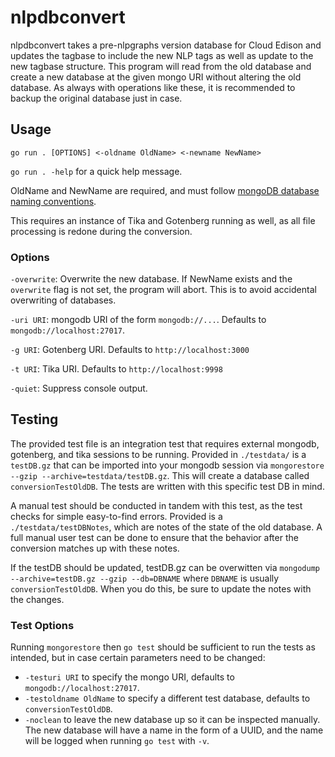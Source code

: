 # nlpdbconvert
nlpdbconvert takes a pre-nlpgraphs version database for Cloud Edison and updates the tagbase to include the new NLP tags as well as update to the new tagbase structure. This program will read from the old database and create a new database at the given mongo URI without altering the old database. As always with operations like these, it is recommended to backup the original database just in case.

## Usage
`go run . [OPTIONS] <-oldname OldName> <-newname NewName>`

`go run . -help` for a quick help message.

OldName and NewName are required, and must follow [mongoDB database naming conventions](https://docs.mongodb.com/manual/reference/limits/#naming-restrictions).

This requires an instance of Tika and Gotenberg running as well, as all file processing is redone during the conversion.

### Options

`-overwrite`: Overwrite the new database. If NewName exists and the `overwrite` flag is not set, the program will abort. This is to avoid accidental overwriting of databases.

`-uri URI`: mongodb URI of the form `mongodb://...`. Defaults to `mongodb://localhost:27017`.

`-g URI`: Gotenberg URI. Defaults to `http://localhost:3000`

`-t URI`: Tika URI. Defaults to `http://localhost:9998`

`-quiet`: Suppress console output.

## Testing
The provided test file is an integration test that requires external mongodb, gotenberg, and tika sessions to be running. Provided in `./testdata/` is a `testDB.gz` that can be imported into your mongodb session via `mongorestore --gzip --archive=testdata/testDB.gz`. This will create a database called `conversionTestOldDB`. The tests are written with this specific test DB in mind.

A manual test should be conducted in tandem with this test, as the test checks for simple easy-to-find errors. Provided is a `./testdata/testDBNotes`, which are notes of the state of the old database. A full manual user test can be done to ensure that the behavior after the conversion matches up with these notes.

If the testDB should be updated, testDB.gz can be overwitten via `mongodump --archive=testDB.gz --gzip --db=DBNAME` where `DBNAME` is usually `conversionTestOldDB`. When you do this, be sure to update the notes with the changes.

### Test Options
Running `mongorestore` then `go test` should be sufficient to run the tests as intended, but in case certain parameters need to be changed:
* `-testuri URI` to specify the mongo URI, defaults to `mongodb://localhost:27017`.
* `-testoldname OldName` to specify a different test database, defaults to `conversionTestOldDB`.
* `-noclean` to leave the new database up so it can be inspected manually. The new database will have a name in the form of a UUID, and the name will be logged when running `go test` with `-v`.
